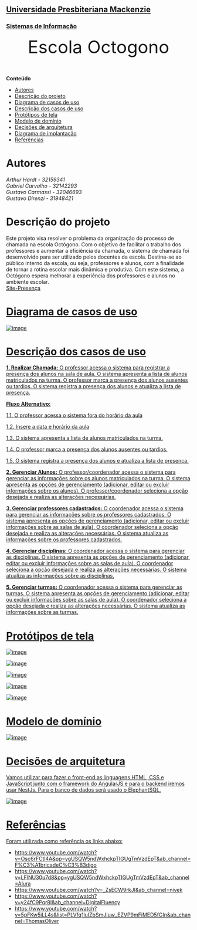 <h2><a href= "https://www.mackenzie.br">Universidade Presbiteriana Mackenzie</a></h2>
<h3><a href= "https://www.mackenzie.br/graduacao/sao-paulo-higienopolis/sistemas-de-informacao">Sistemas de Informação</a></h3>


<font size="+12"><center>
Escola Octogono
</center></font>

**Conteúdo**

- [Autores](#autores)
- [Descrição do projeto](#descrição-do-projeto)
- [Diagrama de casos de uso](#diagrama-de-casos-de-uso)
- [Descrição dos casos de uso](#descrição-dos-casos-de-uso)
- [Protótipos de tela](#protótipos-de-tela)
- [Modelo de domínio](#modelo-de-domínio)
- [Decisões de arquitetura](#decisões-de-arquitetura)
- [Diagrama de implantação](#diagrama-de-implantação)
- [Referências](#referências)


# Autores

*Arthur Hardt - 32159341 <br>
Gabriel Carvalho - 32142293 <br>
Gustavo Carmassi - 32046693 <br>
Gustavo Direnzi - 31948421 <br>*


# Descrição do projeto

Este projeto visa resolver o problema da organização do processo de chamada na escola Octógono. Com o objetivo de facilitar o trabalho dos professores e aumentar a eficiência da chamada, o sistema de chamada foi desenvolvido para ser utilizado pelos docentes da escola. Destina-se ao público interno da escola, ou seja, professores e alunos, com a finalidade de tornar a rotina escolar mais dinâmica e produtiva. Com este sistema, a Octógono espera melhorar a experiência dos professores e alunos no ambiente escolar.<br>
<a href="https://ppads-site-presenca-2023.s3.sa-east-1.amazonaws.com/turma">Site-Presença

# Diagrama de casos de uso

![image](https://github.com/Carmassi/ppads-2023s1/assets/85353380/8c2f015e-1c4c-420e-8594-61096634ec2c)
  
<!-- 
 
https://viewer.diagrams.net/?tags=%7B%7D&highlight=0000ff&edit=_blank&layers=1&nav=1#R7Zldb5swFIZ%2FTS5bAYaEXOZr3bROipZJ23ozuXAa3BqMjEmgv34mmO%2BEpmqzRNt6U%2FvlxMBzjl87zgDN%2FOSG49D7wlygA0NzkwGaDwxDN5Ep%2F2VKmiujoRLWnLgqqBJW5BmUqCk1Ji5EjUDBGBUkbIoOCwJwREPDnLNtM%2ByB0eZdQ7yGjrByMO2q34krvFy1jVGlfwSy9oo768NxfsXHRbB6k8jDLtvWJLQYoBlnTOQtP5kBzeAVXPLPfThwtXwwDoE45gNPn1w9nCfCTe4enZW2%2BvbsTq%2FUa2wwjdULq4cVaUFg6xEBqxA7WX8rszxAU0%2F4VPZ02cRRmHN%2FIAnIW027z6UedQNcQFKT1HPeAPNB8FSGqKuGpZipojFVd1tlYIiU5tXolyJWWV%2BXQ1dgZEOxeQUnfdThAq4sFNVlXHhszQJMF5U65SwO3IzJXJO9KuaWsVDRewQhUlX1OBasyRYSIn7U2j%2Bzoa5R609dnCfqRrtOWussgROJAbjSDmYoYjF3oA%2BDmoGYr0H0xak8ZIx6E86BYkE2zcn2%2Ftmzz5k97dpq5M%2B6xIRZl5Wwji0tOXuAKGK8k0npq2HWjH06cYQMQNPMaYj08Ft8D3TJIiIIC2TIPROC%2BbWACSXr7IJgLVdjsaAkgFm5qvSm4Xhn082ms%2BlG19r2OtvJjA39NzaJwTxynowva5qY%2F6qvHZsv%2B73ztfvohHOc1gJCRgIR1UZeZkJt1o%2Basx7Zra3aS%2FHj%2FnikWW%2BKN9tbx1a8pWl98bKRE6kquUR7VHGHP5zF3VNya042i0X0eTY1Rr%2BKNeBctT1qFrf%2B6uKWNc3TbKwr7VrT7ELJhxvapVCNuOul9d7%2BCdOq5tPOoHxn8Accbm8RXMzq9Ib8a83UWy8k%2FrQ53kvZOIcplvucwlT0fhNqx1v2%2B5pQH8HaRnTGGHchkN%2Fl%2F7KtKLLOvBW1O6xvQL6fQzDPDpBI5JBQksBR1xMoJWGUzf0XDiveAZvZwmbuOZwod%2FV1bvapuI17uYXFFyeIsmMy7OJIcFm9l0URoXNTLI4sahi%2FAqbkeUfR8bAv0V0Us%2BHZkVkdZBOXONLgdsykGlxYmel7PO5kzA4vtQcnq4i5%2F3Z%2F6%2FDZQ%2FEwsmFrmT2hv8ludf6dL9nVrwho8Rs%3D

-->

# Descrição dos casos de uso
  
**1. Realizar Chamada:**
O professor acessa o sistema para registrar a presença dos alunos na sala de aula.
O sistema apresenta a lista de alunos matriculados na turma.
O professor marca a presença dos alunos ausentes ou tardios.
O sistema registra a presença dos alunos e atualiza a lista de presença.
  
**Fluxo Alternativo:**
  
 1.1. O professor acessa o sistema fora do horãrio da aula
  
 1.2. Insere a data e horário da aula
  
 1.3. O sistema apresenta a lista de alunos matriculados na turma.
  
 1.4. O professor marca a presença dos alunos ausentes ou tardios.
  
 1.5. O sistema registra a presença dos alunos e atualiza a lista de presença.

  
**2. Gerenciar Alunos:**
O professor/coordenador acessa o sistema para gerenciar as informações sobre os alunos matriculados na 
turma.
O sistema apresenta as opções de gerenciamento (adicionar, editar ou excluir informações 
sobre os alunos).
O professor/coordenador seleciona a opção desejada e realiza as alterações necessárias.
  
**3. Gerenciar professores cadastrados:**
O coordenador acessa o sistema para gerenciar as informações sobre os professores cadastrados.
O sistema apresenta as opções de gerenciamento (adicionar, editar ou excluir informações 
sobre as salas de aula).
O coordenador seleciona a opção desejada e realiza as alterações necessárias.
O sistema atualiza as informações sobre os professores cadastrados.
  
**4. Gerenciar disciplinas:**
O coordenador acessa o sistema para gerenciar as disciplinas.
O sistema apresenta as opções de gerenciamento (adicionar, editar ou excluir informações 
sobre as salas de aula).
O coordenador seleciona a opção desejada e realiza as alterações necessárias.
O sistema atualiza as informações sobre as disciplinas.
  
**5. Gerenciar turmas:**
O coordenador acessa o sistema para gerenciar as turmas.
O sistema apresenta as opções de gerenciamento (adicionar, editar ou excluir informações 
sobre as salas de aula).
O coordenador seleciona a opção desejada e realiza as alterações necessárias.
O sistema atualiza as informações sobre as turmas.

# Protótipos de tela

![image](https://user-images.githubusercontent.com/85083155/221700466-77229d5c-cb25-4566-adc4-db558216d510.png)

![image](https://user-images.githubusercontent.com/85083155/221700407-98cb166a-b97a-49da-ae24-02ae3ef7bc5b.png)

![image](https://user-images.githubusercontent.com/85083155/221700608-b7438945-b76e-4699-89e2-e475028d2d40.png)

![image](https://user-images.githubusercontent.com/85083155/221700652-79f2986f-50e7-4911-93ce-04b81099fb8d.png)

![image](https://user-images.githubusercontent.com/85083155/221700693-b154a7c1-c5fc-4c56-8a6b-279a381a7106.png)


# Modelo de domínio

![image](https://github.com/Carmassi/ppads-2023s1/assets/85353380/7aa7f9ad-f4c4-4b8e-bacf-b540fc960e49)

# Decisões de arquitetura

Vamos utilizar para fazer o front-end as linguagens HTML, CSS e JavaScript junto com o framework do AngularJS e para o backend iremos usar NestJs.
Para o banco de dados será usado o ElephantSQL.
  
![image](https://github.com/Carmassi/ppads-2023s1/assets/85353380/1159a8bb-b1b7-4591-9025-84dc9c11a25e)


# Referências

Foram utilizada como referência os links abaixo:

* https://www.youtube.com/watch?v=Osc6rFCtl4A&pp=ygUSQW5ndWxhckpTIGUgTmVzdEpT&ab_channel=F%C3%A1bricadeC%C3%B3digo
* https://www.youtube.com/watch?v=LFlNU30u7d8&pp=ygUSQW5ndWxhckpTIGUgTmVzdEpT&ab_channel=Alura
* https://www.youtube.com/watch?v=_ZsECW9rkJI&ab_channel=nivek
* https://www.youtube.com/watch?v=y24fC9Pqr8I&ab_channel=DigitalFluency
* https://www.youtube.com/watch?v=5pFKw5iLL4s&list=PLVfq1luIZbSmJIuw_EZVP9mFiMED5fGIn&ab_channel=ThomasOliver

